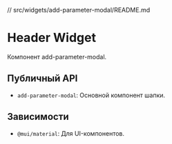 // src/widgets/add-parameter-modal/README.md

# Header Widget

Компонент add-parameter-modal.

## Публичный API

- `add-parameter-modal`: Основной компонент шапки.

## Зависимости

- `@mui/material`: Для UI-компонентов.
